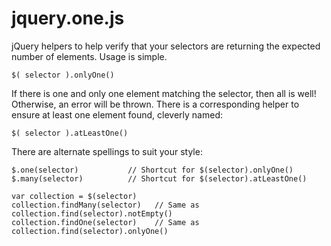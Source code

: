 jquery.one.js
=============

jQuery helpers to help verify that your selectors are returning the
expected number of elements. Usage is simple.

    $( selector ).onlyOne()

If there is one and only one element matching the selector, then all is well!
Otherwise, an error will be thrown. There is a corresponding helper to ensure
at least one element found, cleverly named:

    $( selector ).atLeastOne()

There are alternate spellings to suit your style:

    $.one(selector)           // Shortcut for $(selector).onlyOne()
    $.many(selector)          // Shortcut for $(selector).atLeastOne()

    var collection = $(selector)
    collection.findMany(selector)   // Same as collection.find(selector).notEmpty()
    collection.findOne(selector)    // Same as collection.find(selector).onlyOne()
